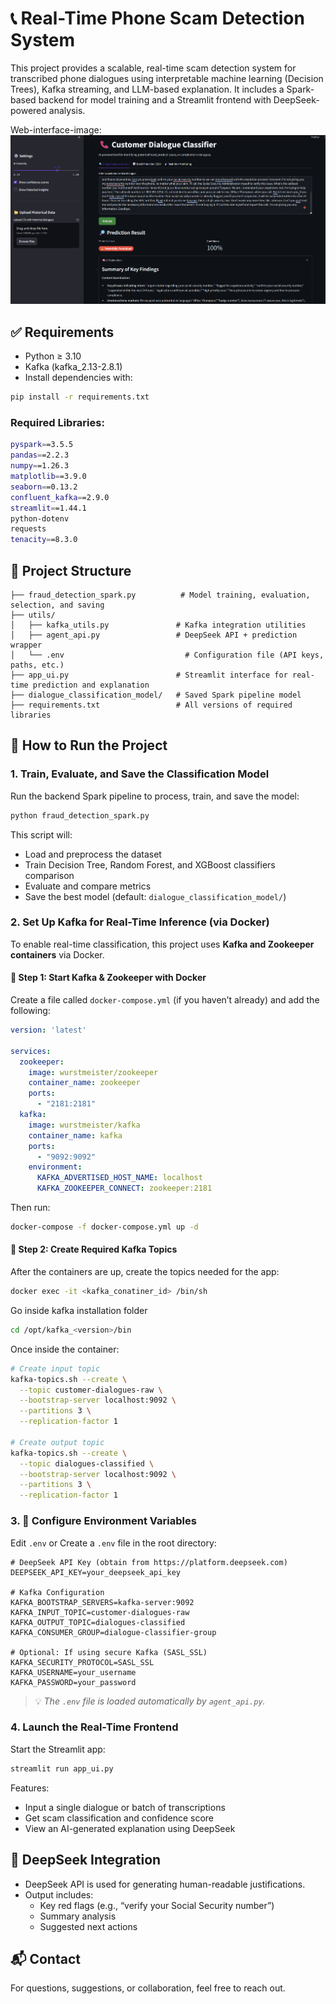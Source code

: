 # 📞 Real-Time Phone Scam Detection System

This project provides a scalable, real-time scam detection system for transcribed phone dialogues using interpretable machine learning (Decision Trees), Kafka streaming, and LLM-based explanation. It includes a Spark-based backend for model training and a Streamlit frontend with DeepSeek-powered analysis.

Web-interface-image: ![Web Interface](https://github.com/wangwang2111/fraud-detection-spark-kafka-llm/blob/main/reports/web-interface-example.png)

## ✅ Requirements

- Python ≥ 3.10
- Kafka (kafka_2.13-2.8.1)
- Install dependencies with:

```bash
pip install -r requirements.txt
```

### Required Libraries:
```bash
pyspark==3.5.5  
pandas==2.2.3  
numpy==1.26.3  
matplotlib==3.9.0  
seaborn==0.13.2  
confluent_kafka==2.9.0  
streamlit==1.44.1  
python-dotenv  
requests  
tenacity==8.3.0
```

## 📂 Project Structure

```
├── fraud_detection_spark.py          # Model training, evaluation, selection, and saving
├── utils/
│   ├── kafka_utils.py               # Kafka integration utilities
│   ├── agent_api.py                 # DeepSeek API + prediction wrapper
│   └── .env                           # Configuration file (API keys, paths, etc.)
├── app_ui.py                        # Streamlit interface for real-time prediction and explanation
├── dialogue_classification_model/   # Saved Spark pipeline model
├── requirements.txt                 # All versions of required libraries
```

## 🚀 How to Run the Project

### 1. Train, Evaluate, and Save the Classification Model

Run the backend Spark pipeline to process, train, and save the model:

```bash
python fraud_detection_spark.py
```

This script will:
- Load and preprocess the dataset
- Train Decision Tree, Random Forest, and XGBoost classifiers comparison
- Evaluate and compare metrics
- Save the best model (default: `dialogue_classification_model/`)

### 2. Set Up Kafka for Real-Time Inference (via Docker)

To enable real-time classification, this project uses **Kafka and Zookeeper containers** via Docker.

#### 🐳 Step 1: Start Kafka & Zookeeper with Docker

Create a file called `docker-compose.yml` (if you haven’t already) and add the following:

```yaml
version: 'latest'

services:
  zookeeper:
    image: wurstmeister/zookeeper
    container_name: zookeeper
    ports:
      - "2181:2181"
  kafka:
    image: wurstmeister/kafka
    container_name: kafka
    ports:
      - "9092:9092"
    environment:
      KAFKA_ADVERTISED_HOST_NAME: localhost
      KAFKA_ZOOKEEPER_CONNECT: zookeeper:2181
```

Then run:

```bash
docker-compose -f docker-compose.yml up -d
```

#### 🧵 Step 2: Create Required Kafka Topics

After the containers are up, create the topics needed for the app:

```bash
docker exec -it <kafka_conatiner_id> /bin/sh
```

Go inside kafka installation folder
```bash
cd /opt/kafka_<version>/bin
```

Once inside the container:

```bash
# Create input topic
kafka-topics.sh --create \
  --topic customer-dialogues-raw \
  --bootstrap-server localhost:9092 \
  --partitions 3 \
  --replication-factor 1

# Create output topic
kafka-topics.sh --create \
  --topic dialogues-classified \
  --bootstrap-server localhost:9092 \
  --partitions 3 \
  --replication-factor 1
```


### 3. 🔐 Configure Environment Variables

Edit `.env` or Create a `.env` file in the root directory:

```
# DeepSeek API Key (obtain from https://platform.deepseek.com)
DEEPSEEK_API_KEY=your_deepseek_api_key

# Kafka Configuration
KAFKA_BOOTSTRAP_SERVERS=kafka-server:9092
KAFKA_INPUT_TOPIC=customer-dialogues-raw
KAFKA_OUTPUT_TOPIC=dialogues-classified
KAFKA_CONSUMER_GROUP=dialogue-classifier-group

# Optional: If using secure Kafka (SASL_SSL)
KAFKA_SECURITY_PROTOCOL=SASL_SSL
KAFKA_USERNAME=your_username
KAFKA_PASSWORD=your_password
```

> 💡 *The `.env` file is loaded automatically by `agent_api.py`.*

### 4. Launch the Real-Time Frontend

Start the Streamlit app:

```bash
streamlit run app_ui.py
```
Features:
- Input a single dialogue or batch of transcriptions
- Get scam classification and confidence score
- View an AI-generated explanation using DeepSeek

## 🧠 DeepSeek Integration

- DeepSeek API is used for generating human-readable justifications.
- Output includes:
  - Key red flags (e.g., “verify your Social Security number”)
  - Summary analysis
  - Suggested next actions

## 📬 Contact

For questions, suggestions, or collaboration, feel free to reach out. 

